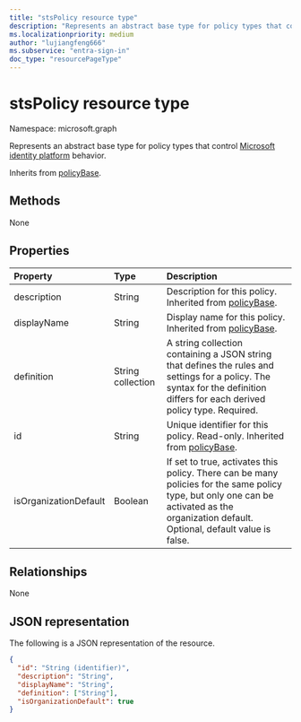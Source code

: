```yaml
---
title: "stsPolicy resource type"
description: "Represents an abstract base type for policy types that control Microsoft identity platform behavior."
ms.localizationpriority: medium
author: "lujiangfeng666"
ms.subservice: "entra-sign-in"
doc_type: "resourcePageType"
---
```


# stsPolicy resource type

Namespace: microsoft.graph

Represents an abstract base type for policy types that control [Microsoft identity platform](/azure/active-directory/develop/) behavior.

Inherits from [policyBase](policyBase.md).

## Methods

None

## Properties

| Property     | Type        | Description |
|:-------------|:------------|:------------|
|description|String| Description for this policy. Inherited from [policyBase](policyBase.md).|
|displayName|String| Display name for this policy. Inherited from [policyBase](policyBase.md).|
|definition|String collection| A string collection containing a JSON string that defines the rules and settings for a policy. The syntax for the definition differs for each derived policy type. Required.|
|id|String| Unique identifier for this policy. Read-only. Inherited from [policyBase](policyBase.md).|
|isOrganizationDefault|Boolean|If set to true, activates this policy. There can be many policies for the same policy type, but only one can be activated as the organization default. Optional, default value is false.|

## Relationships

None

## JSON representation

The following is a JSON representation of the resource.

<!-- {
  "blockType": "resource",
  "optionalProperties": [

  ],
  "@odata.type": "microsoft.graph.stsPolicy",
  "baseType": "microsoft.graph.policyBase",
  "keyProperty": "id"
}-->

```json
{
  "id": "String (identifier)",
  "description": "String",
  "displayName": "String",
  "definition": ["String"],
  "isOrganizationDefault": true
}
```

<!-- uuid: 16cd6b66-4b1a-43a1-adaf-3a886856ed98
2019-02-04 14:57:30 UTC -->
<!-- {
  "type": "#page.annotation",
  "description": "stsPolicy resource",
  "keywords": "",
  "section": "documentation",
  "tocPath": ""
}-->
